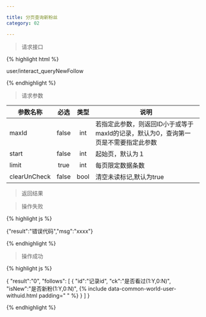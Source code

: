 ```yaml
---

title: 分页查询新粉丝
category: 02

---
```


> 请求接口

{% highlight html %}

user/interact_queryNewFollow

{% endhighlight %}

> 请求参数

|参数名称			|必选		|类型		|说明									
|-------------------|:---------:|:---------:|--------------------------------------------
|maxId				|false		|int		|若指定此参数，则返回ID小于或等于maxId的记录，默认为0，查询第一页是不需要指定此参数
|start				|false		|int		|起始页，默认为１
|limit				|true		|int		|每页限定数据条数
|clearUnCheck		|false		|bool		|清空未读标记,默认为true

> 返回结果

> 操作失败

{% highlight js %}

{"result":"错误代码","msg":"xxxx"}

{% endhighlight %}

> 操作成功

{% highlight js %}

{
	"result":"0", 
	"follows":
	[
		{
			"id":"记录id",
			"ck":"是否看过(1:Y,0:N)",
			"isNew":"是否新粉(1:Y,0:N)",
			{% include data-common-world-user-withuid.html padding="			" %}
		}
	]
}

{% endhighlight %}
